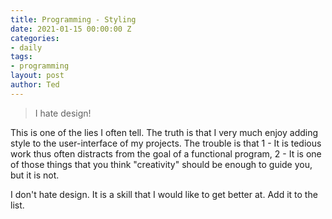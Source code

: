 ```yaml
---
title: Programming - Styling
date: 2021-01-15 00:00:00 Z
categories:
- daily
tags:
- programming
layout: post
author: Ted
---
```


> I hate design!

This is one of the lies I often tell. The truth is that I very much enjoy adding style to the user-interface of my projects. The trouble is that 1 - It is tedious work thus often distracts from the goal of a functional program, 2 - It is one of those things that you think "creativity" should be enough to guide you, but it is not. 

I don't hate design. It is a skill that I would like to get better at. Add it to the list.   
